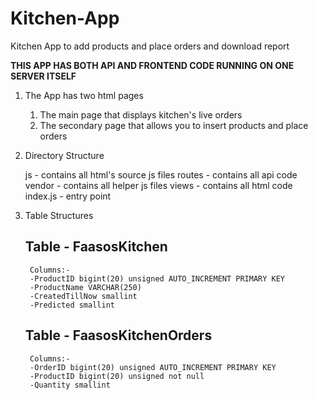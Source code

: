 # Kitchen-App
Kitchen App to add products and place orders and download report

**THIS APP HAS BOTH API AND FRONTEND CODE RUNNING ON ONE SERVER ITSELF**

1) The App has two html pages

	1) The main page that displays kitchen's live orders
	2) The secondary page that allows you to insert products and place orders

2) Directory Structure

	js - contains all html's source js files
	routes - contains all api code
	vendor - contains all helper js files
	views - contains all html code
	index.js - entry point

3) Table Structures

	## Table - FaasosKitchen
		Columns:-
		-ProductID bigint(20) unsigned AUTO_INCREMENT PRIMARY KEY
		-ProductName VARCHAR(250)
		-CreatedTillNow smallint
		-Predicted smallint

	## Table - FaasosKitchenOrders
		Columns:- 
		-OrderID bigint(20) unsigned AUTO_INCREMENT PRIMARY KEY
		-ProductID bigint(20) unsigned not null
		-Quantity smallint





